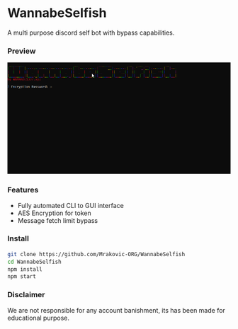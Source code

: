 # WannabeSelfish
A multi purpose discord self bot with bypass capabilities.

### Preview
![preview](images/preview.gif)

### Features
- Fully automated CLI to GUI interface
- AES Encryption for token
- Message fetch limit bypass

### Install
```sh
git clone https://github.com/Mrakovic-ORG/WannabeSelfish
cd WannabeSelfish
npm install
npm start
```
### Disclaimer
We are not responsible for any account banishment, its has been made for educational purpose.